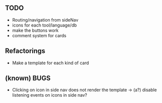 ## TODO
- Routing/navigation from sideNav
- icons for each tool/language/db
- make the buttons work
- comment system for cards

## Refactorings 
- Make a template for each kind of card

## (known) BUGS
- Clicking on icon in side nav does not render the template
-> (a?) disable listening events on icons in side nav? 

